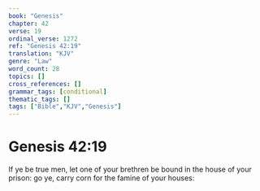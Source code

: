 ```yaml
---
book: "Genesis"
chapter: 42
verse: 19
ordinal_verse: 1272
ref: "Genesis 42:19"
translation: "KJV"
genre: "Law"
word_count: 28
topics: []
cross_references: []
grammar_tags: [conditional]
thematic_tags: []
tags: ["Bible","KJV","Genesis"]
---
```


# Genesis 42:19

If ye be true men, let one of your brethren be bound in the house of your prison: go ye, carry corn for the famine of your houses:
